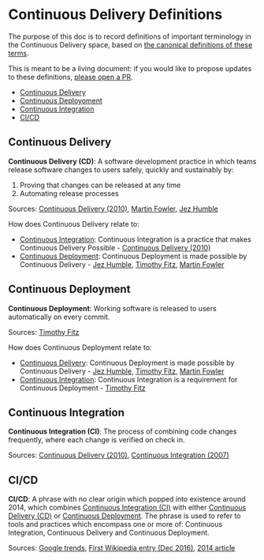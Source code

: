 # Continuous Delivery Definitions

The purpose of this doc is to record definitions of important terminology in the Continuous
Delivery space, based on [the canonical definitions of these terms](timeline.md).

This is meant to be a living document: if you would like to propose updates to these definitions,
[please open a PR](CONTRIBUTING.md).

* [Continuous Delivery](#continuous-delivery)
* [Continuous Deployoment](#continuous-deployment)
* [Continuous Integration](#continuous-integration)
* [CI/CD](#cicd)

## Continuous Delivery

**Continuous Delivery (CD)**: A software development practice in which teams release software changes to users safely,
quickly and sustainably by:

 1. Proving that changes can be released at any time
 2. Automating release processes

Sources: [Continuous Delivery (2010)](https://www.oreilly.com/library/view/continuous-delivery-reliable/9780321670250/),
[Martin Fowler](https://www.martinfowler.com/bliki/ContinuousDelivery.html),
[Jez Humble](https://www.informit.com/articles/article.aspx?p=1833567&seqNum=2)

How does Continuous Delivery relate to:
* [Continuous Integration](#continuous-integration): Continuous Integration is a practice that makes Continuous Delivery
  Possible - [Continuous Delivery (2010)](https://www.oreilly.com/library/view/continuous-delivery-reliable/9780321670250/)
* [Continuous Deployment](#continuous-deployment): Continuous Deployment is made possible by Continuous Delivery -
  [Jez Humble](https://continuousdelivery.com/2010/08/continuous-delivery-vs-continuous-deployment/),
  [Timothy Fitz](https://www.blazemeter.com/blog/five-things-you-should-know-about-continuous-deploymentby-man-who-coined-term),
  [Martin Fowler](https://martinfowler.com/bliki/ContinuousDelivery.html)

## Continuous Deployment

**Continuous Deployment**: Working software is released to users automatically on every commit.

Sources: [Timothy Fitz](http://timothyfitz.com/2009/02/08/continuous-deployment/)

How does Continuous Deployment relate to:
* [Continuous Delivery](#continuous-delivery): Continuous Deployment is made possible by Continuous Delivery -
  [Jez Humble](https://continuousdelivery.com/2010/08/continuous-delivery-vs-continuous-deployment/),
  [Timothy Fitz](https://www.blazemeter.com/blog/five-things-you-should-know-about-continuous-deploymentby-man-who-coined-term),
  [Martin Fowler](https://martinfowler.com/bliki/ContinuousDelivery.html)
* [Continuous Integration](#continuous-integration): Continuous Integration is a requirement for Continuous Deployment -
  [Timothy Fitz](http://timothyfitz.com/2012/11/25/paths-to-continuous-deployment/)

## Continuous Integration

**Continuous Integration (CI)**: The process of combining code changes frequently, where each change
  is verified on check in.

Sources: [Continuous Delivery (2010)](https://www.oreilly.com/library/view/continuous-delivery-reliable/9780321670250/),
[Continuous Integration (2007)](https://martinfowler.com/books/duvall.html)

## CI/CD

**CI/CD**: A phrase with no clear origin which popped into existence around 2014, which combines
[Continuous Integration (CI)](#continuous-integration) with either [Continuous Delivery (CD)](#continuous-delivery) or
[Continuous Deployment](#continuous-deployment). The phrase is used to refer to tools and practices which encompass one
or more of: Continuous Integration, Continuous Delivery and Continuous Deployment.

Sources: [Google trends](https://trends.google.com/trends/explore?date=all&q=ci%2Fcd),
[First Wikipedia entry (Dec 2016)](https://en.wikipedia.org/w/index.php?title=CI/CD&oldid=756752283),
[2014 article](https://blogs.oracle.com/ravello/continuous-integration-deployment-test-automation)

